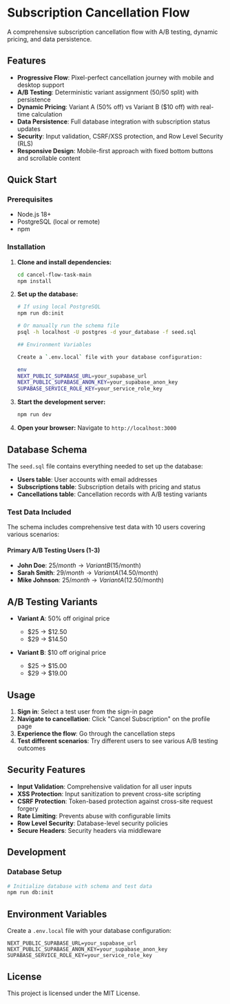 # Subscription Cancellation Flow

A comprehensive subscription cancellation flow with A/B testing, dynamic pricing, and data persistence.

## Features

- **Progressive Flow**: Pixel-perfect cancellation journey with mobile and desktop support
- **A/B Testing**: Deterministic variant assignment (50/50 split) with persistence
- **Dynamic Pricing**: Variant A (50% off) vs Variant B ($10 off) with real-time calculation
- **Data Persistence**: Full database integration with subscription status updates
- **Security**: Input validation, CSRF/XSS protection, and Row Level Security (RLS)
- **Responsive Design**: Mobile-first approach with fixed bottom buttons and scrollable content

## Quick Start

### Prerequisites

- Node.js 18+ 
- PostgreSQL (local or remote)
- npm 

### Installation

1. **Clone and install dependencies:**
   ```bash
   cd cancel-flow-task-main
   npm install
   ```

2. **Set up the database:**
   ```bash
   # If using local PostgreSQL
   npm run db:init
   
   # Or manually run the schema file
   psql -h localhost -U postgres -d your_database -f seed.sql

   ## Environment Variables

   Create a `.env.local` file with your database configuration:
   
   env
   NEXT_PUBLIC_SUPABASE_URL=your_supabase_url
   NEXT_PUBLIC_SUPABASE_ANON_KEY=your_supabase_anon_key
   SUPABASE_SERVICE_ROLE_KEY=your_service_role_key

   ```

3. **Start the development server:**
   ```bash
   npm run dev
   ```

4. **Open your browser:**
   Navigate to `http://localhost:3000`

## Database Schema

The `seed.sql` file contains everything needed to set up the database:

- **Users table**: User accounts with email addresses
- **Subscriptions table**: Subscription details with pricing and status
- **Cancellations table**: Cancellation records with A/B testing variants

### Test Data Included

The schema includes comprehensive test data with 10 users covering various scenarios:

#### Primary A/B Testing Users (1-3)
- **John Doe**: $25/month → Variant B ($15/month)
- **Sarah Smith**: $29/month → Variant A ($14.50/month)  
- **Mike Johnson**: $25/month → Variant A ($12.50/month)

## A/B Testing Variants

- **Variant A**: 50% off original price
  - $25 → $12.50
  - $29 → $14.50

- **Variant B**: $10 off original price
  - $25 → $15.00
  - $29 → $19.00

## Usage

1. **Sign in**: Select a test user from the sign-in page
2. **Navigate to cancellation**: Click "Cancel Subscription" on the profile page
3. **Experience the flow**: Go through the cancellation steps
4. **Test different scenarios**: Try different users to see various A/B testing outcomes


## Security Features

- **Input Validation**: Comprehensive validation for all user inputs
- **XSS Protection**: Input sanitization to prevent cross-site scripting
- **CSRF Protection**: Token-based protection against cross-site request forgery
- **Rate Limiting**: Prevents abuse with configurable limits
- **Row Level Security**: Database-level security policies
- **Secure Headers**: Security headers via middleware

## Development

### Database Setup
```bash
# Initialize database with schema and test data
npm run db:init
```
## Environment Variables

Create a `.env.local` file with your database configuration:

```env
NEXT_PUBLIC_SUPABASE_URL=your_supabase_url
NEXT_PUBLIC_SUPABASE_ANON_KEY=your_supabase_anon_key
SUPABASE_SERVICE_ROLE_KEY=your_service_role_key
```


## License

This project is licensed under the MIT License.
